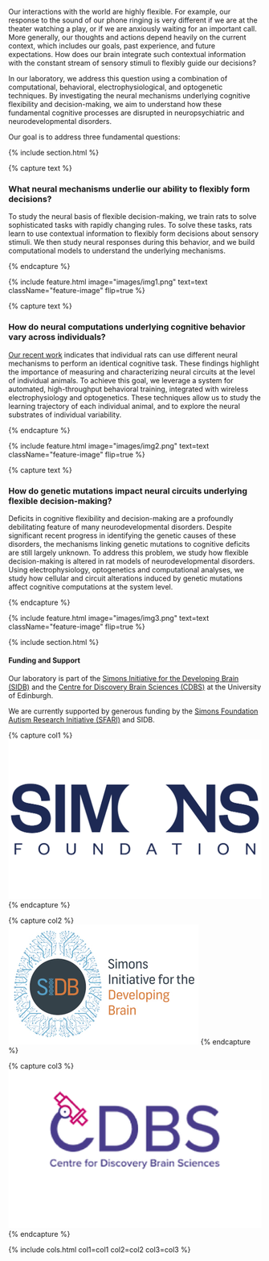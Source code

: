 ---
---

Our interactions with the world are highly flexible. For example, our response to the sound of our phone ringing is very different if we are at the theater watching a play, or if we are anxiously waiting for an important call. More generally, our thoughts and actions depend heavily on the current context, which includes our goals, past experience, and future expectations. How does our brain integrate such contextual information with the constant stream of sensory stimuli to flexibly guide our decisions?

In our laboratory, we address this question using a combination of computational, behavioral, electrophysiological, and optogenetic techniques. By investigating the neural mechanisms underlying cognitive flexibility and decision-making, we aim to understand how these fundamental cognitive processes are disrupted in neuropsychiatric and neurodevelopmental disorders.

Our goal is to address three fundamental questions:


{% include section.html %}


{% capture text %}

### What neural mechanisms underlie our ability to flexibly form decisions?

To study the neural basis of flexible decision-making, we train rats to solve sophisticated tasks with rapidly changing rules. To solve these tasks, rats learn to use contextual information to flexibly form decisions about sensory stimuli. We then study neural responses during this behavior, and we build computational models to understand the underlying mechanisms.

{% endcapture %}


{%
  include feature.html
  image="images/img1.png"
  text=text
  className="feature-image"
  flip=true
%}



{% capture text %}

### How do neural computations underlying cognitive behavior vary across individuals?

[Our recent work](https://doi.org/gsx659) indicates that individual rats can use different neural mechanisms to perform an identical cognitive task. These findings highlight the importance of measuring and characterizing neural circuits at the level of individual animals. To achieve this goal, we leverage a system for automated, high-throughput behavioral training, integrated with wireless electrophysiology and optogenetics. These techniques allow us to study the learning trajectory of each individual animal, and to explore the neural substrates of individual variability.

{% endcapture %}


{%
  include feature.html
  image="images/img2.png"
  text=text
  className="feature-image"
  flip=true
%}





{% capture text %}

### How do genetic mutations impact neural circuits underlying flexible decision-making?

Deficits in cognitive flexibility and decision-making are a profoundly debilitating feature of many neurodevelopmental disorders. Despite significant recent progress in identifying the genetic causes of these disorders, the mechanisms linking genetic mutations to cognitive deficits are still largely unknown. To address this problem, we study how flexible decision-making is altered in rat models of neurodevelopmental disorders. Using electrophysiology, optogenetics and computational analyses, we study how cellular and circuit alterations induced by genetic mutations affect cognitive computations at the system level. 

{% endcapture %}


{%
  include feature.html
  image="images/img3.png"
  text=text
  className="feature-image"
  flip=true
%}




{% include section.html %}


#### Funding and Support


Our laboratory is part of the [Simons Initiative for the Developing Brain (SIDB)](https://sidb.org.uk/) and the [Centre for Discovery Brain Sciences (CDBS)](https://discovery-brain-sciences.ed.ac.uk/) at the University of Edinburgh.

We are currently supported by generous funding by the [Simons Foundation Autism Research Initiative (SFARI)](https://www.sfari.org/) and SIDB.


{% capture col1 %}
<img src="images/simons2.png">
{% endcapture %}

{% capture col2 %}
<img src="images/sidb.jpg">
{% endcapture %}

{% capture col3 %}
<img src="images/cdbs4.png">
{% endcapture %}


{% include cols.html col1=col1 col2=col2 col3=col3 %}





